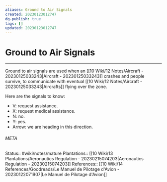 ```yaml
---
aliases: Ground to Air Signals
created: 20230123012747
dg-publish: true
tags: []
updated: 20230123012747
---
```

# Ground to Air Signals
---
Ground to air signals are used when an [[10 Wiki/12 Notes/Aircraft - 20230125033243\|Aircraft - 20230125033243]] crashes and people survive, to communicate with eventual [[10 Wiki/12 Notes/Aircraft - 20230125033243\|Aircrafts]] flying over the zone.

Here are the signals to know:
- V: request assistance.
- X: request medical assistance.
- N: no.
- Y: yes.
- Arrow: we are heading in this direction.



###### META
Status:: #wiki/notes/mature 
Plantations:: [[10 Wiki/13 Plantations/Aeronautics Regulation - 20230215074203\|Aeronautics Regulation - 20230215074203]]
References:: [[10 Wiki/14 References/Goodreads/Le Manuel de Pilotage d'Avion - 20230122071907\|Le Manuel de Pilotage d'Avion]]
